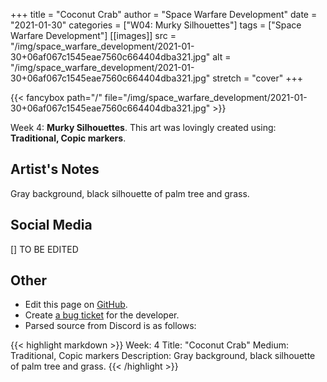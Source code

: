 +++
title =       "Coconut Crab"
author =      "Space Warfare Development"
date =        "2021-01-30"
categories =  ["W04: Murky Silhouettes"]
tags =        ["Space Warfare Development"]
[[images]]
                      src = "/img/space_warfare_development/2021-01-30+06af067c1545eae7560c664404dba321.jpg"
                      alt = "/img/space_warfare_development/2021-01-30+06af067c1545eae7560c664404dba321.jpg"
                      stretch = "cover"
+++


{{< fancybox path="/" file="/img/space_warfare_development/2021-01-30+06af067c1545eae7560c664404dba321.jpg" >}}


Week 4: **Murky Silhouettes**. This art was lovingly created using: **Traditional, Copic markers**.

## Artist's Notes

Gray background, black silhouette of palm tree and grass.

## Social Media

[] TO BE EDITED

## Other

- Edit this page on [GitHub](https://github.com/teaminkling/web-refresh/edit/main/blog/content/blog/space-warfare-development-week-4-36dc.md).
- Create [a bug ticket](https://github.com/teaminkling/web-refresh/issues/new?assignees=&labels=bug&template=problem-report.md&title=) for the developer.
- Parsed source from Discord is as follows:

{{< highlight markdown >}}
Week:           4
Title:              "Coconut Crab"
Medium:       Traditional, Copic markers
Description:  Gray background, black silhouette of palm tree and grass.
{{< /highlight >}}